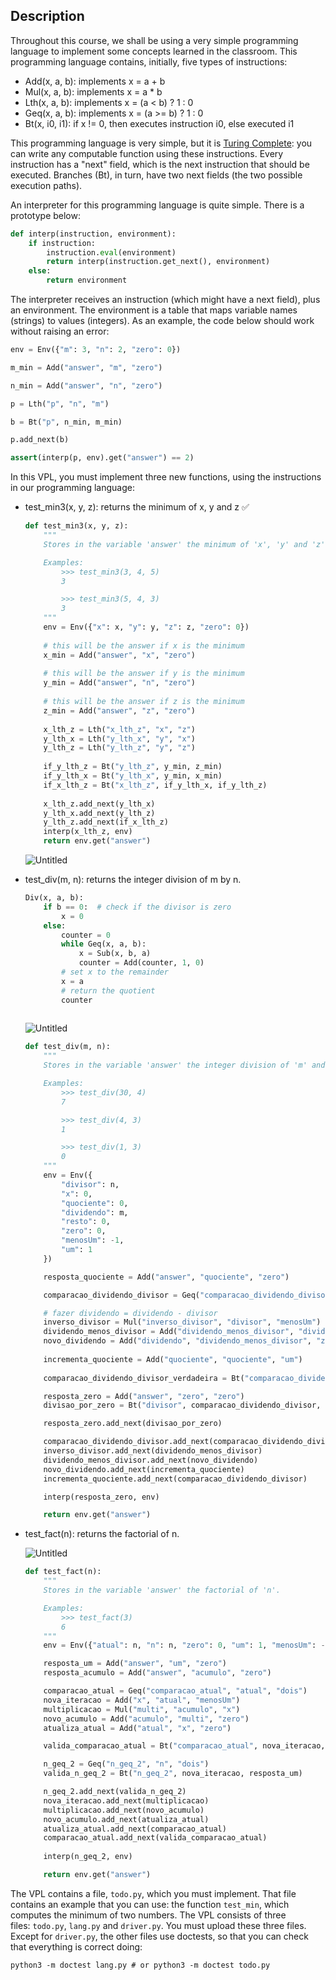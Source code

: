 ## Description

Throughout this course, we shall be using a very simple programming language to implement some concepts learned in the classroom. This programming language contains, initially, five types of instructions:

- Add(x, a, b): implements x = a + b
- Mul(x, a, b): implements x = a * b
- Lth(x, a, b): implements x = (a < b) ? 1 : 0
- Geq(x, a, b): implements x = (a >= b) ? 1 : 0
- Bt(x, i0, i1): if x != 0, then executes instruction i0, else executed i1

This programming language is very simple, but it is [Turing Complete](https://en.wikipedia.org/wiki/Turing_completeness): you can write any computable function using these instructions. Every instruction has a "next" field, which is the next instruction that should be executed. Branches (Bt), in turn, have two next fields (the two possible execution paths). 

An interpreter for this programming language is quite simple. There is a prototype below:

```python
def interp(instruction, environment):
	if instruction:
		instruction.eval(environment)
		return interp(instruction.get_next(), environment)
	else:
		return environment
```

The interpreter receives an instruction (which might have a next field), plus an environment. The environment is a table that maps variable names (strings) to values (integers). As an example, the code below should work without raising an error:

```python
env = Env({"m": 3, "n": 2, "zero": 0})

m_min = Add("answer", "m", "zero")

n_min = Add("answer", "n", "zero")

p = Lth("p", "n", "m")

b = Bt("p", n_min, m_min)

p.add_next(b)

assert(interp(p, env).get("answer") == 2)
```

In this VPL, you must implement three new functions, using the instructions in our programming language:

- test_min3(x, y, z): returns the minimum of x, y and z ✅
    
    ```python
    def test_min3(x, y, z):
        """
        Stores in the variable 'answer' the minimum of 'x', 'y' and 'z'
    
        Examples:
            >>> test_min3(3, 4, 5)
            3
    
            >>> test_min3(5, 4, 3)
            3
        """
        env = Env({"x": x, "y": y, "z": z, "zero": 0})
        
        # this will be the answer if x is the minimum
        x_min = Add("answer", "x", "zero")
        
        # this will be the answer if y is the minimum
        y_min = Add("answer", "n", "zero")
        
        # this will be the answer if z is the minimum
        z_min = Add("answer", "z", "zero")
        
        x_lth_z = Lth("x_lth_z", "x", "z")
        y_lth_x = Lth("y_lth_x", "y", "x")
        y_lth_z = Lth("y_lth_z", "y", "z")
        
        if_y_lth_z = Bt("y_lth_z", y_min, z_min)
        if_y_lth_x = Bt("y_lth_x", y_min, x_min)
        if_x_lth_z = Bt("x_lth_z", if_y_lth_x, if_y_lth_z)
        
        x_lth_z.add_next(y_lth_x)
        y_lth_x.add_next(y_lth_z)
        y_lth_z.add_next(if_x_lth_z)
        interp(x_lth_z, env)
        return env.get("answer")
    ```
    
    ![Untitled](https://prod-files-secure.s3.us-west-2.amazonaws.com/dfa6d688-a600-44fd-8c02-3a93959f964a/b1bb30de-1fec-4997-9ec6-bd89b71f2324/Untitled.png)
    
- test_div(m, n): returns the integer division of m by n.
    
    ```python
    Div(x, a, b):
        if b == 0:  # check if the divisor is zero
            x = 0
        else:
            counter = 0
            while Geq(x, a, b):
                x = Sub(x, b, a)
                counter = Add(counter, 1, 0)
            # set x to the remainder
            x = a
            # return the quotient
            counter
     
    ```
    
    ![Untitled](https://prod-files-secure.s3.us-west-2.amazonaws.com/dfa6d688-a600-44fd-8c02-3a93959f964a/2c8aaca9-de8d-4fda-94da-24a453f8a104/Untitled.png)
    
    ```python
    def test_div(m, n):
        """
        Stores in the variable 'answer' the integer division of 'm' and 'n'.
    
        Examples:
            >>> test_div(30, 4)
            7
    
            >>> test_div(4, 3)
            1
    
            >>> test_div(1, 3)
            0
        """
        env = Env({
            "divisor": n,
            "x": 0,
            "quociente": 0,
            "dividendo": m,
            "resto": 0,
            "zero": 0,
            "menosUm": -1,
            "um": 1
        })
    
        resposta_quociente = Add("answer", "quociente", "zero")
    
        comparacao_dividendo_divisor = Geq("comparacao_dividendo_divisor", "dividendo", "divisor")
    
        # fazer dividendo = dividendo - divisor
        inverso_divisor = Mul("inverso_divisor", "divisor", "menosUm")
        dividendo_menos_divisor = Add("dividendo_menos_divisor", "dividendo", "inverso_divisor")
        novo_dividendo = Add("dividendo", "dividendo_menos_divisor", "zero")
        
        incrementa_quociente = Add("quociente", "quociente", "um")
        
        comparacao_dividendo_divisor_verdadeira = Bt("comparacao_dividendo_divisor", inverso_divisor, resposta_quociente)
    
        resposta_zero = Add("answer", "zero", "zero")
        divisao_por_zero = Bt("divisor", comparacao_dividendo_divisor, resposta_zero)
    
        resposta_zero.add_next(divisao_por_zero)
    
        comparacao_dividendo_divisor.add_next(comparacao_dividendo_divisor_verdadeira)
        inverso_divisor.add_next(dividendo_menos_divisor)
        dividendo_menos_divisor.add_next(novo_dividendo)
        novo_dividendo.add_next(incrementa_quociente)
        incrementa_quociente.add_next(comparacao_dividendo_divisor)
    
        interp(resposta_zero, env)
    
        return env.get("answer")
    ```
    
- test_fact(n): returns the factorial of n.
    
    ![Untitled](https://prod-files-secure.s3.us-west-2.amazonaws.com/dfa6d688-a600-44fd-8c02-3a93959f964a/b523ccb6-b5be-46a7-a676-6af60f1c6679/Untitled.png)
    
    ```python
    def test_fact(n):
        """
        Stores in the variable 'answer' the factorial of 'n'.
    
        Examples:
            >>> test_fact(3)
            6
        """
        env = Env({"atual": n, "n": n, "zero": 0, "um": 1, "menosUm": -1, "dois": 2, "acumulo": n})
    
        resposta_um = Add("answer", "um", "zero")
        resposta_acumulo = Add("answer", "acumulo", "zero")
    
        comparacao_atual = Geq("comparacao_atual", "atual", "dois")
        nova_iteracao = Add("x", "atual", "menosUm")
        multiplicacao = Mul("multi", "acumulo", "x")
        novo_acumulo = Add("acumulo", "multi", "zero")
        atualiza_atual = Add("atual", "x", "zero")
    
        valida_comparacao_atual = Bt("comparacao_atual", nova_iteracao, resposta_acumulo)
    
        n_geq_2 = Geq("n_geq_2", "n", "dois")
        valida_n_geq_2 = Bt("n_geq_2", nova_iteracao, resposta_um)
    
        n_geq_2.add_next(valida_n_geq_2)
        nova_iteracao.add_next(multiplicacao)
        multiplicacao.add_next(novo_acumulo)
        novo_acumulo.add_next(atualiza_atual)
        atualiza_atual.add_next(comparacao_atual)
        comparacao_atual.add_next(valida_comparacao_atual)
        
        interp(n_geq_2, env)
    
        return env.get("answer")
    ```
    

The VPL contains a file, `todo.py`, which you must implement. That file contains an example that you can use: the function `test_min`, which computes the minimum of two numbers. The VPL consists of three files: `todo.py`, `lang.py` and `driver.py`. You must upload these three files. Except for `driver.py`, the other files use doctests, so that you can check that everything is correct doing:

`python3 -m doctest lang.py # or python3 -m doctest todo.py`